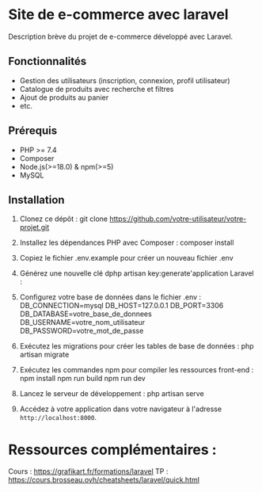 # Site de e-commerce avec laravel

Description brève du projet de e-commerce développé avec Laravel.

## Fonctionnalités

- Gestion des utilisateurs (inscription, connexion, profil utilisateur)
- Catalogue de produits avec recherche et filtres
- Ajout de produits au panier
- etc.

## Prérequis

- PHP >= 7.4
- Composer
- Node.js(>=18.0) & npm(>=5) 
- MySQL 

## Installation

1. Clonez ce dépôt :
   git clone https://github.com/votre-utilisateur/votre-projet.git

2. Installez les dépendances PHP avec Composer :
  composer install

3. Copiez le fichier .env.example pour créer un nouveau fichier .env

4. Générez une nouvelle clé dphp artisan key:generate'application Laravel :
   

5. Configurez votre base de données dans le fichier .env :
  DB_CONNECTION=mysql
  DB_HOST=127.0.0.1
  DB_PORT=3306
  DB_DATABASE=votre_base_de_donnees
  DB_USERNAME=votre_nom_utilisateur
  DB_PASSWORD=votre_mot_de_passe

6. Exécutez les migrations pour créer les tables de base de données :
php artisan migrate

7. Exécutez les commandes npm pour compiler les ressources front-end :
npm install
npm run build
npm run dev

9. Lancez le serveur de développement :
php artisan serve

10. Accédez à votre application dans votre navigateur à l'adresse `http://localhost:8000`.

# Ressources complémentaires : 
  Cours : https://grafikart.fr/formations/laravel
  TP : https://cours.brosseau.ovh/cheatsheets/laravel/quick.html

